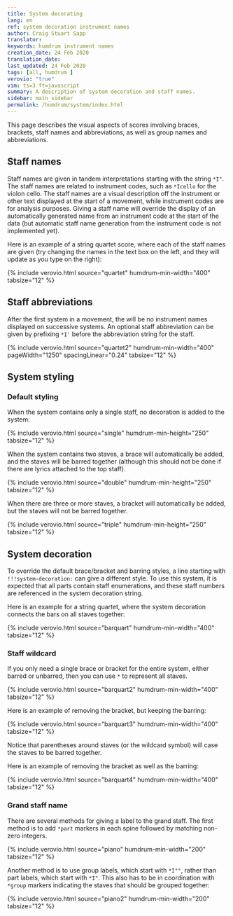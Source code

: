 ```yaml
---
title: System decorating
lang: en
ref: system decoration instrument names
author: Craig Stuart Sapp
translator: 
keywords: humdrum instrument names
creation_date: 24 Feb 2020
translation_date: 
last_updated: 24 Feb 2020
tags: [all, humdrum ]
verovio: "true"
vim: ts=3 ft=javascript
summary: A description of system decoration and staff names.
sidebar: main_sidebar
permalink: /humdrum/system/index.html
---
```


This page describes the visual aspects of scores involving braces, brackets, staff names and abbreviations,
as well as group names and abbreviations.


## Staff names ##

Staff names are given in tandem interpretations starting with the
string `*I"`.  The staff names are related to <a target="_blank">instrument
codes</a>, such as `*Icello` for the violon cello.  The staff names
are a visual description off the instrument or other text displayed
at the start of a movement, while instrument codes are for analysis
purposes.  Giving a staff name will override the display of an
automatically generated name from an instrument code at the start
of the data (but automatic staff name generation from the instrument
code is not implemented yet).

Here is an example of a string quartet score, where each of the
staff names are given (try changing the names in the text box on
the left, and they will update as you type on the right):

{% include verovio.html
	source="quartet"
	humdrum-min-width="400"
	tabsize="12"
%}
<script type="application/json" id="quartet">
**kern	**kern	**kern	**kern
*I"Cello	*I"Viola	*I"Violin 2	*I"Violin 1
*M4/4	*M4/4	*M4/4	*M4/4
=	=	=	=
1CC	1c	1g	1ee
=	=	=	=
*-	*-	*-	*-
</script>



## Staff abbreviations ##

After the first system in a movement, the will be no instrument names displayed on successive
systems.  An optional staff abbreviation can be given by prefixing `*I'` before the abbreviation
string for the staff.

{% include verovio.html
	source="quartet2"
	humdrum-min-width="400"
	pageWidth="1250"
	spacingLinear="0.24"
	tabsize="12"
%}
<script type="application/json" id="quartet2">
**kern	**kern	**kern	**kern
*I"Cello	*I"Viola	*I"Violin 2	*I"Violin 1
*I'vc.	*I'vla.	*I'vln. 2	*I'vln. 1
*M4/4	*M4/4	*M4/4	*M4/4
=1	=1	=1	=1
1CC	1c	1g	1ee
=2	=2	=2	=2
1DD	1D	1f	1aa
=3	=3	=3	=3
1EE	1G	1b	1gg
=4	=4	=4	=4
1FF	1F	1a	1cc
=5	=5	=5	=5
1GG	1D	1g	1b
=6	=6	=6	=6
1AA	1C	1e	1a
=7	=7	=7	=7
1BB	1D	1d	1f
=8	=8	=8	=8
1C;	1C;	1e;	1g;
==	==	==	==
*-	*-	*-	*-
</script>


## System styling ##

### Default styling ###

When the system contains only a single staff, no decoration is added to the system:

{% include verovio.html
	source="single"
	humdrum-min-height="250"
	tabsize="12"
%}
<script type="application/json" id="single">
**kern
*I"Cello
*I'vc.
*M4/4
=1
1CC
=2
1DD
=3
1EE
=
*-
</script>


When the system contains two staves, a brace will automatically be added, and the
staves will be barred together (although this should not be done if there are lyrics
attached to the top staff).

{% include verovio.html
	source="double"
	humdrum-min-height="250"
	tabsize="12"
%}
<script type="application/json" id="double">
**kern	**kern
*part1	*part1
*I"Piano	*I"Piano
*M4/4	*M4/4
=1	=1
1CC	1ee
=2	=2
1DD	1b
=3	=3
1EE	1g
=	=
*-	*-
</script>

When there are three or more staves, a bracket will automatically be added, but the
staves will not be barred together.

{% include verovio.html
	source="triple"
	humdrum-min-height="250"
	tabsize="12"
%}
<script type="application/json" id="triple">
**kern	**kern	**kern
*I"part 3	*I"part 2	*I"part 1
*M4/4	*M4/4	*M4/4
=1	=1	=1
1CC	1ee	1gg
=2	=2	=2
1DD	1b	1ff
=3	=3	=3
1EE	1g	1ee
=	=	=
*-	*-	*-
</script>


## System decoration ##

To override the default brace/bracket and barring styles, a line starting with `!!!system-decoration:` can
give a different style.  To use this system, it is expected that all parts contain staff enumerations,
and these staff numbers are referenced in the system decoration string.


Here is an example for a string quartet, where the system decoration connects the bars on
all staves together:


{% include verovio.html
	source="barquart"
	humdrum-min-width="400"
	tabsize="12"
%}
<script type="application/json" id="barquart">
**kern	**kern	**kern	**kern
*staff4	*staff3	*staff2	*staff1
*I"Cello	*I"Viola	*I"Violin 2	*I"Violin 1
*M4/4	*M4/4	*M4/4	*M4/4
=	=	=	=
1CC	1c	1g	1ee
=	=	=	=
*-	*-	*-	*-
!!!system-decoration: [(s1,s2,s3,s4)]
</script>

### Staff wildcard ###

If you only need a single brace or bracket for the entire system, either barred or unbarred, then
you can use `*` to represent all staves.

{% include verovio.html
	source="barquart2"
	humdrum-min-width="400"
	tabsize="12"
%}
<script type="application/json" id="barquart2">
**kern	**kern	**kern	**kern
*staff4	*staff3	*staff2	*staff1
*I"Cello	*I"Viola	*I"Violin 2	*I"Violin 1
*M4/4	*M4/4	*M4/4	*M4/4
=	=	=	=
1CC	1c	1g	1ee
=	=	=	=
*-	*-	*-	*-
!!!system-decoration: [(*)]
</script>

Here is an example of removing the bracket, but keeping the barring:

{% include verovio.html
	source="barquart3"
	humdrum-min-width="400"
	tabsize="12"
%}
<script type="application/json" id="barquart3">
**kern	**kern	**kern	**kern
*staff4	*staff3	*staff2	*staff1
*I"Cello	*I"Viola	*I"Violin 2	*I"Violin 1
*M4/4	*M4/4	*M4/4	*M4/4
=	=	=	=
1CC	1c	1g	1ee
=	=	=	=
*-	*-	*-	*-
!!!system-decoration: (*)
</script>

Notice that parentheses around staves (or the wildcard symbol) will
case the staves to be barred together.

Here is an example of removing the bracket as well as the barring:

{% include verovio.html
	source="barquart4"
	humdrum-min-width="400"
	tabsize="12"
%}
<script type="application/json" id="barquart4">
**kern	**kern	**kern	**kern
*staff4	*staff3	*staff2	*staff1
*I"Cello	*I"Viola	*I"Violin 2	*I"Violin 1
*M4/4	*M4/4	*M4/4	*M4/4
=	=	=	=
1CC	1c	1g	1ee
=	=	=	=
*-	*-	*-	*-
!!!system-decoration: *
</script>



### Grand staff name ###

There are several methods for giving a label to the grand staff. The first method is
to add `*part` markers in each spine followed by matching non-zero integers.

{% include verovio.html
	source="piano"
	humdrum-min-width="200"
	tabsize="12"
%}
<script type="application/json" id="piano">
**kern	**kern
*part1	*part1
*I"Piano	*
*M4/4	*M4/4
=	=
1CC	1f
=	=
*-	*-
</script>

Another method is to use group labels, which start with `*I""`,
rather than part labels, which start with `*I"`.  This also has to
be in coordination with `*group` markers indicating the staves that
should be grouped together:

{% include verovio.html
	source="piano2"
	humdrum-min-width="200"
	tabsize="12"
%}
<script type="application/json" id="piano2">
**kern	**kern
*group1	*group1
*I""Piano	*
*M4/4	*M4/4
=	=
1CC	1f
=	=
*-	*-
</script>






